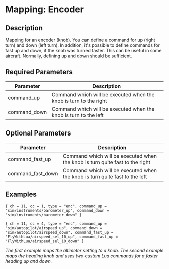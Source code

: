 # Mapping: Encoder

## Description

Mapping for an encoder (knob). You can define a command for up (right turn) and down (left turn). In addition, it's
possible to define commands for fast up and down, if the knob was turned faster. This can be useful in some
aircraft. Normally, defining up and down should be sufficient.

## Required Parameters

| Parameter    | Description                                                        |
|--------------|--------------------------------------------------------------------|
| command_up   | Command which will be executed when the knob is turn to the right  |
| command_down | Command which will be executed when the knob is turn to the left   |

## Optional Parameters

| Parameter         | Description                                                                  |
|-------------------|------------------------------------------------------------------------------|
| command_fast_up   | Command which will be executed when the knob is turn quite fast to the right |
| command_fast_down | Command which will be executed when the knob is turn quite fast to the left  |

## Examples

```
{ ch = 11, cc = 1, type = "enc", command_up = "sim/instruments/barometer_up", command_down = "sim/instruments/barometer_down" }

{ ch = 11, cc = 4, type = "enc", command_up = "sim/autopilot/airspeed_up", command_down = "sim/autopilot/airspeed_down", command_fast_up = "FlyWithLua/airspeed_sel_10_up", command_fast_up = "FlyWithLua/airspeed_sel_10_down" }
```
*The first example maps the altimeter setting to a knob. The second example maps the heading knob and uses two custom
Lua commands for a faster heading up and down.*